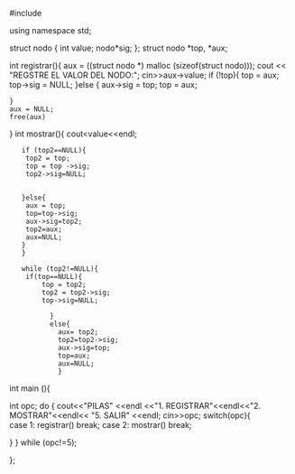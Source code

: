 #include <iostream>

using namespace std;

struct nodo {
    int value;
    nodo*sig;
};
struct nodo *top, *aux;

int registrar(){
    aux = ((struct nodo *) malloc (sizeof(struct nodo)));
    cout << "REGSTRE EL VALOR DEL NODO:";
    cin>>aux->value;
    if (!top){
        top = aux;
        top->sig = NULL;
    }else {
        aux->sig = top;
        top = aux;

    }
    aux = NULL;
    free(aux)
}
    int mostrar(){
      cout<<top->value<<endl;

       if (top2==NULL){
        top2 = top;
        top = top ->sig;
        top2->sig=NULL;

        
       }else{
        aux = top;
        top=top->sig;
        aux->sig=top2;
        top2=aux;
        aux=NULL;
       }
       }
       
       while (top2!=NULL){
        if(top==NULL){
            top = top2;
            top2 = top2->sig;
            top->sig=NULL;

              }
              else{ 
                aux= top2;
                top2=top2->sig;
                aux->sig=top;
                top=aux;
                aux=NULL;
                }

      
int main (){

int opc;
do
{
   cout<<"PILAS" <<endl <<"1. REGISTRAR"<<endl<<"2. MOSTRAR"<<endl<< "5. SALIR" <<endl;
   cin>>opc;
  switch(opc){     
   case 1: registrar()
    break;
    case 2: mostrar()
    break;
    
   }
} while (opc!=5);

  


  };
    
